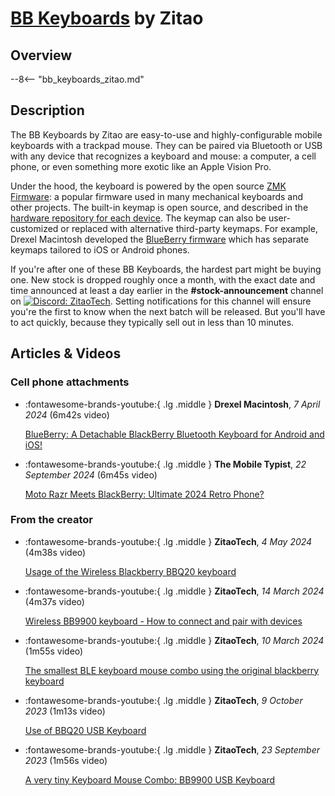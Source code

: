 # [BB Keyboards](bb_keyboards_zitao.md) by Zitao

## Overview

--8<-- "bb_keyboards_zitao.md"


## Description

The BB Keyboards by Zitao are easy-to-use and highly-configurable mobile keyboards with a trackpad mouse. They can be paired via Bluetooth or USB with any device that recognizes a keyboard and mouse: a computer, a cell phone, or even something more exotic like an Apple Vision Pro.

Under the hood, the keyboard is powered by the open source [ZMK Firmware](#firmware): a popular firmware used in many mechanical keyboards and other projects. The built-in keymap is open source, and described in the [hardware repository for each device](#hardware). The keymap can also be user-customized or replaced with alternative third-party keymaps. For example, Drexel Macintosh developed the [BlueBerry firmware](#blueberry) which has separate keymaps tailored to iOS or Android phones.

If you're after one of these BB Keyboards, the hardest part might be buying one. New stock is dropped roughly once a month, with the exact date and time announced at least a day earlier in the **#stock-announcement** channel on [![Discord: ZitaoTech](https://img.shields.io/badge/Discord-ZitaoTech-null?logo=discord&logoColor=FFFFFF&labelColor=5865F2&color=555555)](https://discord.gg/WzPthAmMbP). Setting notifications for this channel will ensure you're the first to know when the next batch will be released. But you'll have to act quickly, because they typically sell out in less than 10 minutes.


## Articles & Videos

### Cell phone attachments

<div class="grid cards" markdown>

-   :fontawesome-brands-youtube:{ .lg .middle } **Drexel Macintosh**, *7 April 2024* (6m42s video)

    [BlueBerry: A Detachable BlackBerry Bluetooth Keyboard for Android and iOS!](https://www.youtube.com/watch?v=bnA4d6uEKS0)

-   :fontawesome-brands-youtube:{ .lg .middle } **The Mobile Typist**, *22 September 2024* (6m45s video)

    [Moto Razr Meets BlackBerry: Ultimate 2024 Retro Phone?](https://www.youtube.com/watch?v=OMmWAcp9xQM)

</div>


### From the creator

<div class="grid cards" markdown>

-   :fontawesome-brands-youtube:{ .lg .middle } **ZitaoTech**, *4 May 2024* (4m38s video)

    [Usage of the Wireless Blackberry BBQ20 keyboard](https://www.youtube.com/watch?v=RT-ZjDLS314)

-   :fontawesome-brands-youtube:{ .lg .middle } **ZitaoTech**, *14 March 2024* (4m37s video)

    [Wireless BB9900 keyboard - How to connect and pair with devices](https://www.youtube.com/watch?v=_eHygpawiJ4)

-   :fontawesome-brands-youtube:{ .lg .middle } **ZitaoTech**, *10 March 2024* (1m55s video)

    [The smallest BLE keyboard mouse combo using the original blackberry keyboard](https://www.youtube.com/watch?v=GYRP4RT6_Dc)

-   :fontawesome-brands-youtube:{ .lg .middle } **ZitaoTech**, *9 October 2023* (1m13s video)

    [Use of BBQ20 USB Keyboard](https://www.youtube.com/watch?v=zXe32nJvfvo)

-   :fontawesome-brands-youtube:{ .lg .middle } **ZitaoTech**, *23 September 2023* (1m56s video)

    [A very tiny Keyboard Mouse Combo: BB9900 USB Keyboard](https://www.youtube.com/watch?v=568L-P2tBwc)

</div>
